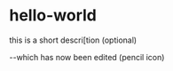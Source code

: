 hello-world
===========

this is a short descri[tion (optional)

--which has now been edited (pencil icon)
